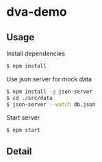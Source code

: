 # dva-demo

## Usage

Install dependencies

```bash
$ npm install
```

Use json server for mock data

```bash
$ npm install -g json-server
$ cd ./src/data
$ json-server --watch db.json
```

Start server
```bash
$ npm start
```

## Detail
